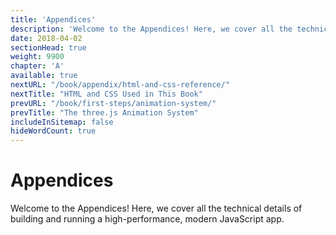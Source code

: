 ```yaml
---
title: 'Appendices'
description: 'Welcome to the Appendices! Here, we cover all the technical details of building and running a high-performance, modern JavaScript app.'
date: 2018-04-02
sectionHead: true
weight: 9900
chapter: 'A'
available: true
nextURL: "/book/appendix/html-and-css-reference/"
nextTitle: "HTML and CSS Used in This Book"
prevURL: "/book/first-steps/animation-system/"
prevTitle: "The three.js Animation System"
includeInSitemap: false
hideWordCount: true
---
```


# Appendices

Welcome to the Appendices! Here, we cover all the technical details of building and running a high-performance, modern JavaScript app.